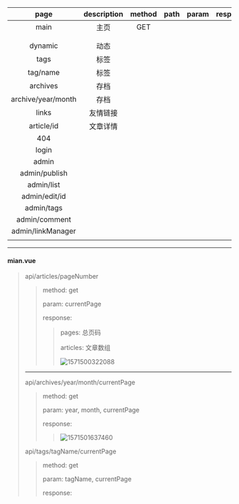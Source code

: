 |        page        | description | method | path | param | response |
| :----------------: | :---------: | :----: | :--: | :---: | :------: |
|        main        |    主页     |  GET   |      |       |          |
|                    |             |        |      |       |          |
|                    |             |        |      |       |          |
|      dynamic       |    动态     |        |      |       |          |
|        tags        |    标签     |        |      |       |          |
|      tag/name      |    标签     |        |      |       |          |
|      archives      |    存档     |        |      |       |          |
| archive/year/month |    存档     |        |      |       |          |
|       links        |  友情链接   |        |      |       |          |
|     article/id     |  文章详情   |        |      |       |          |
|        404         |             |        |      |       |          |
|       login        |             |        |      |       |          |
|       admin        |             |        |      |       |          |
|   admin/publish    |             |        |      |       |          |
|     admin/list     |             |        |      |       |          |
|   admin/edit/id    |             |        |      |       |          |
|     admin/tags     |             |        |      |       |          |
|   admin/comment    |             |        |      |       |          |
| admin/linkManager  |             |        |      |       |          |
|                    |             |        |      |       |          |

----

#### mian.vue

> api/articles/pageNumber
>
> > method: get
> >
> > param: currentPage
> >
> > response: 
> >
> > > pages: 总页码
> > >
> > > articles: 文章数组
> > >
> > > ![1571500322088](/home/ningmengmao/.config/Typora/typora-user-images/1571500322088.png)
>
> ---
>
> api/archives/year/month/currentPage
>
> > method: get
> >
> > param: year, month, currentPage
> >
> > response: 
> >
> > > ![1571501637460](/home/ningmengmao/.config/Typora/typora-user-images/1571501637460.png)
>
> api/tags/tagName/currentPage
>
> > method: get
> >
> > param: tagName, currentPage
> >
> > response: 
> >
> > > 


